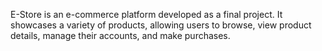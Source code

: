 E-Store is an e-commerce platform developed as a final project. It showcases a variety of products, allowing users to browse, view product details, manage their accounts, and make purchases.
